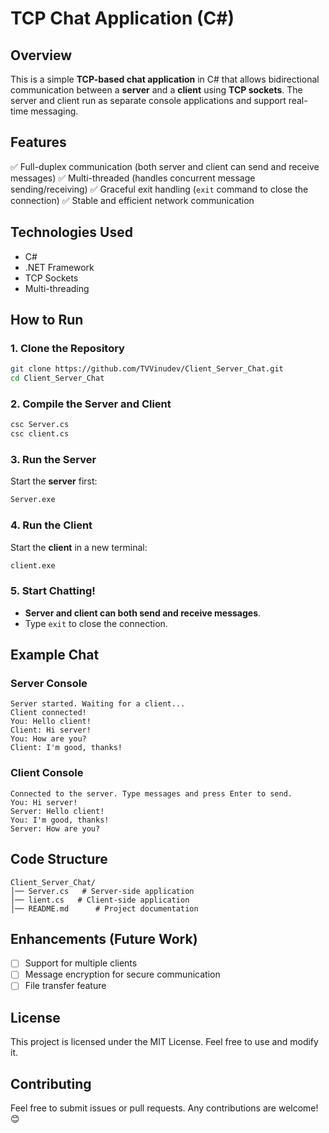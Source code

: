 # TCP Chat Application (C#)

## Overview
This is a simple **TCP-based chat application** in C# that allows bidirectional communication between a **server** and a **client** using **TCP sockets**. The server and client run as separate console applications and support real-time messaging.

## Features
✅ Full-duplex communication (both server and client can send and receive messages)
✅ Multi-threaded (handles concurrent message sending/receiving)
✅ Graceful exit handling (`exit` command to close the connection)
✅ Stable and efficient network communication

## Technologies Used
- C#
- .NET Framework
- TCP Sockets
- Multi-threading

## How to Run
### 1. Clone the Repository
```sh
git clone https://github.com/TVVinudev/Client_Server_Chat.git
cd Client_Server_Chat
```

### 2. Compile the Server and Client
```sh
csc Server.cs
csc client.cs
```

### 3. Run the Server
Start the **server** first:
```sh
Server.exe
```

### 4. Run the Client
Start the **client** in a new terminal:
```sh
client.exe
```

### 5. Start Chatting!
- **Server and client can both send and receive messages**.
- Type `exit` to close the connection.

## Example Chat
### **Server Console**
```
Server started. Waiting for a client...
Client connected!
You: Hello client!
Client: Hi server!
You: How are you?
Client: I'm good, thanks!
```

### **Client Console**
```
Connected to the server. Type messages and press Enter to send.
You: Hi server!
Server: Hello client!
You: I'm good, thanks!
Server: How are you?
```

## Code Structure
```
Client_Server_Chat/
│── Server.cs   # Server-side application
│── lient.cs   # Client-side application
│── README.md      # Project documentation
```

## Enhancements (Future Work)
- [ ] Support for multiple clients
- [ ] Message encryption for secure communication
- [ ] File transfer feature

## License
This project is licensed under the MIT License. Feel free to use and modify it.

## Contributing
Feel free to submit issues or pull requests. Any contributions are welcome! 😊
